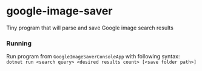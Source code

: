 # google-image-saver
Tiny program that will parse and save Google image search results
### Running
Run program from `GoogleImageSaverConsoleApp` with following syntax:\
`dotnet run <search query> <desired results count> [<save folder path>]`

